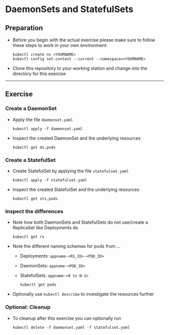 # DaemonSets and StatefulSets

## Preparation

* Before you begin with the actual exercise please make sure to follow these steps to work in your own environment:

  ```shell
  kubectl create ns <YOURNAME>
  kubectl config set-context --current --namespace=<YOURNAME>
  ```

* Clone this repository to your working station and change into the directory for this exercise

---

## Exercise

### Create a DaemonSet

* Apply the file `daemonset.yaml`

  ```shell
  kubectl apply -f daemonset.yaml
  ```

* Inspect the created DaemonSet and the underlying resources

  ```shell
  kubectl get ds,pods
  ```

### Create a StatefulSet

* Create StatefulSet by applying the file `statefulset.yaml`

  ```shell
  kubectl apply -f statefulset.yaml
  ```

* Inspect the created StatefulSet and the underlying resources

  ```shell
  kubectl get sts,pods
  ```

### Inspect the differences

* Note how both DaemonSets and StatefulSets do not use/create a ReplicaSet like Deployments do

  ```shell
  kubectl get rs
  ```

* Note the different naming schemes for pods from ...
  * Deployments: `appname-<RS_ID>-<POD_ID>`
  * DaemonSets: `appname-<POD_ID>`
  * StatefulSets: `appname-<0 to N-1>`

    ```shell
    kubectl get pods
    ```

* Optionally use `kubectl describe` to investigate the resources further

### Optional: Cleanup

* To cleanup after this exercise you can optionally run

  ```shell
  kubectl delete -f daemonset.yaml -f statefulset.yaml
  ```
